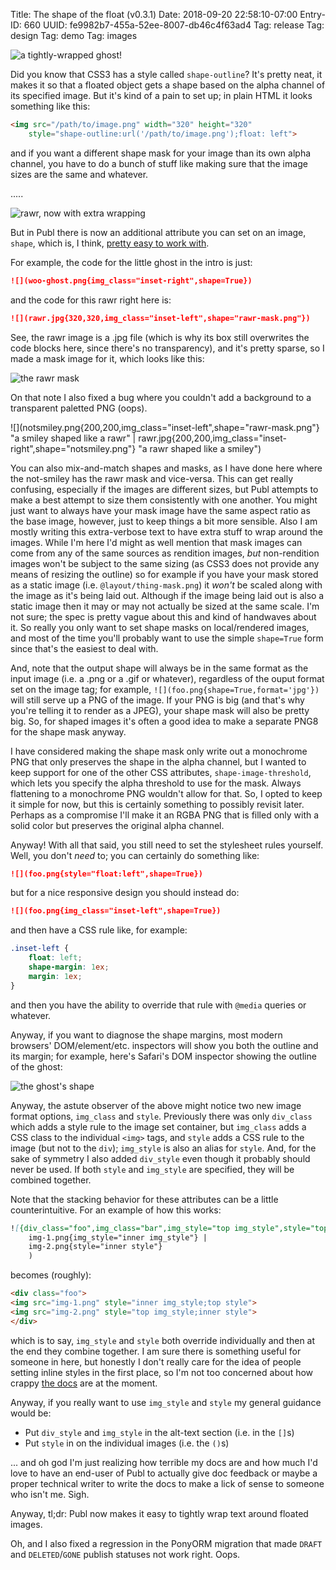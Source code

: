 Title: The shape of the float (v0.3.1)
Date: 2018-09-20 22:58:10-07:00
Entry-ID: 660
UUID: fe9982b7-455a-52ee-8007-db46c4f63ad4
Tag: release
Tag: design
Tag: demo
Tag: images

![](woo-ghost.png{img_class="inset-right",shape=True} "a tightly-wrapped ghost!")

Did you know that CSS3 has a style called `shape-outline`? It's pretty neat, it makes it so that a floated object gets a shape based on the alpha channel of its specified image. But it's kind of a pain to set up; in plain HTML it looks something like this:

```html
<img src="/path/to/image.png" width="320" height="320"
    style="shape-outline:url('/path/to/image.png');float: left">
```

and if you want a different shape mask for your image than its own alpha channel, you have to do a bunch of stuff like making sure that the image sizes are the same and whatever.

.....

![](rawr.jpg{320,320,img_class="inset-left",shape="rawr-mask.png"} "rawr, now with extra wrapping")

But in Publ there is now an additional attribute you can set on an image, `shape`, which is, I think, [pretty easy to work with](/image-renditions#style).

For example, the code for the little ghost in the intro is just:

```markdown
![](woo-ghost.png{img_class="inset-right",shape=True})
```

and the code for this rawr right here is:

```markdown
![](rawr.jpg{320,320,img_class="inset-left",shape="rawr-mask.png"})
```

See, the rawr image is a .jpg file (which is why its box still overwrites the code blocks here, since there's no transparency), and it's pretty sparse, so I made a mask image for it, which looks like this:

![](rawr-mask.png{320,320} "the rawr mask")

On that note I also fixed a bug where you couldn't add a background to a transparent paletted PNG (oops).

![](notsmiley.png{200,200,img_class="inset-left",shape="rawr-mask.png"} "a smiley shaped like a rawr" |
rawr.jpg{200,200,img_class="inset-right",shape="notsmiley.png"} "a rawr shaped like a smiley")

You can also mix-and-match shapes and masks, as I have done here where the not-smiley has the rawr mask and vice-versa. This can get really confusing, especially if the images are different sizes, but Publ attempts to make a best attempt to size them consistently with one another. You might just want to always have your mask image have the same aspect ratio as the base image, however, just to keep things a bit more sensible. Also I am mostly writing this extra-verbose text to have extra stuff to wrap around the images. While I'm here I'd might as well mention that mask images can come from any of the same sources as rendition images, *but* non-rendition images won't be subject to the same sizing (as CSS3 does not provide any means of resizing the outline) so for example if you have your mask stored as a static image (i.e. `@layout/thing-mask.png`) it *won't* be scaled along with the image as it's being laid out. Although if the image being laid out is also a static image then it may or may not actually be sized at the same scale. I'm not sure; the spec is pretty vague about this and kind of handwaves about it. So really you only want to set shape masks on local/rendered images, and most of the time you'll probably want to use the simple `shape=True` form since that's the easiest to deal with.

And, note that the output shape will always be in the same format as the input image (i.e. a .png or a .gif or whatever), regardless of the ouput format set on the image tag; for example, `![](foo.png{shape=True,format='jpg'})` will still serve up a PNG of the image. If your PNG is big (and that's why you're telling it to render as a JPEG), your shape mask will also be pretty big. So, for shaped images it's often a good idea to make a separate PNG8 for the shape mask anyway.

I have considered making the shape mask only write out a monochrome PNG that only preserves the shape in the alpha channel, but I wanted to keep support for one of the other CSS attributes, `shape-image-threshold`, which lets you specify the alpha threshold to use for the mask. Always flattening to a monochrome PNG wouldn't allow for that. So, I opted to keep it simple for now, but this is certainly something to possibly revisit later. Perhaps as a compromise I'll make it an RGBA PNG that is filled only with a solid color but preserves the original alpha channel.

Anyway! With all that said, you still need to set the stylesheet rules yourself. Well, you don't *need* to; you can certainly do something like:

```markdown
![](foo.png{style="float:left",shape=True})
```

but for a nice responsive design you should instead do:

```markdown
![](foo.png{img_class="inset-left",shape=True})
```

and then have a CSS rule like, for example:

```css
.inset-left {
    float: left;
    shape-margin: 1ex;
    margin: 1ex;
}
```

and then you have the ability to override that rule with `@media` queries or whatever.

Anyway, if you want to diagnose the shape margins, most modern browsers' DOM/element/etc. inspectors will show you both the outline and its margin; for example, here's Safari's DOM inspector showing the outline of the ghost:

![](ghost-inspector.png{scale=3} "the ghost's shape")

Anyway, the astute observer of the above might notice two new image format options, `img_class` and `style`. Previously there was only `div_class` which adds a style rule to the image set container, but `img_class` adds a CSS class to the individual `<img>` tags, and `style` adds a CSS rule to the image (but not to the `div`); `img_style` is also an alias for `style`. And, for the sake of symmetry I also added `div_style` even though it probably should never be used. If both `style` and `img_style` are specified, they will be combined together.

Note that the stacking behavior for these attributes can be a little counterintuitive. For an example of how this works:

```markdown
![{div_class="foo",img_class="bar",img_style="top img_style",style="top style"}](
    img-1.png{img_style="inner img_style"} |
    img-2.png{style="inner style"}
    )
```

becomes (roughly):

```html
<div class="foo">
<img src="img-1.png" style="inner img_style;top style">
<img src="img-2.png" style="top img_style;inner style">
</div>
```

which is to say, `img_style` and `style` both override individually and then at the end they combine together. I am sure there is something useful for someone in here, but honestly I don't really care for the idea of people setting inline styles in the first place, so I'm not too concerned about how crappy [the docs](/image-renditions) are at the moment.

Anyway, if you really want to use `img_style` and `style` my general guidance would be:

* Put `div_style` and `img_style` in the alt-text section (i.e. in the `[]`s)
* Put `style` in on the individual images (i.e. the `()`s)

... and oh god I'm just realizing how terrible my docs are and how much I'd love to have an end-user of Publ to actually give doc feedback or maybe a proper technical writer to write the docs to make a lick of sense to someone who isn't me. Sigh.

Anyway, tl;dr: Publ now makes it easy to tightly wrap text around floated images.

Oh, and I also fixed a regression in the PonyORM migration that made `DRAFT` and `DELETED`/`GONE` publish statuses not work right. Oops.


